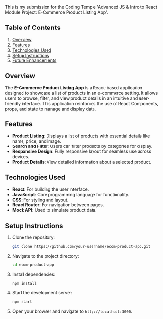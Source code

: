 This is my submission for the Coding Temple 'Advanced JS & Intro to React Module Project: E-Commerce Product Listing App'.

## Table of Contents
1. [Overview](#overview)
2. [Features](#features)
3. [Technologies Used](#technologies-used)
4. [Setup Instructions](#setup-instructions)
5. [Future Enhancements](#future-enhancements)

## Overview
The **E-Commerce Product Listing App** is a React-based application designed to showcase a list of products in an e-commerce setting. It allows users to browse, filter, and view product details in an intuitive and user-friendly interface. This application reinforces the use of React Components, props, and state to manage and display data. 

## Features
- **Product Listing**: Displays a list of products with essential details like name, price, and image.
- **Search and Filter**: Users can filter products by categories for display.
- **Responsive Design**: Fully responsive layout for seamless use across devices.
- **Product Details**: View detailed information about a selected product.

## Technologies Used
- **React**: For building the user interface.
- **JavaScript**: Core programming language for functionality.
- **CSS**: For styling and layout.
- **React Router**: For navigation between pages.
- **Mock API**: Used to simulate product data.

## Setup Instructions
1. Clone the repository:
    ```bash
    git clone https://github.com/your-username/ecom-product-app.git
    ```
2. Navigate to the project directory:
    ```bash
    cd ecom-product-app
    ```
3. Install dependencies:
    ```bash
    npm install
    ```
4. Start the development server:
    ```bash
    npm start
    ```
5. Open your browser and navigate to `http://localhost:3000`.
